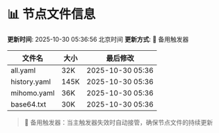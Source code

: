 # 📊 节点文件信息

**更新时间**: 2025-10-30 05:36:56 北京时间
**更新方式**: 🔄 备用触发器

| 文件名 | 大小 | 最后修改 |
|--------|------|----------|
| all.yaml | 32K | 2025-10-30 05:36 |
| history.yaml | 145K | 2025-10-30 05:36 |
| mihomo.yaml | 36K | 2025-10-30 05:36 |
| base64.txt | 30K | 2025-10-30 05:36 |

> 🔄 备用触发器：当主触发器失效时自动接管，确保节点文件的持续更新
